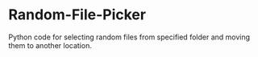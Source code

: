 # Random-File-Picker
Python code for selecting random files from specified folder and moving them to another location.
